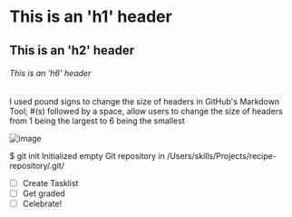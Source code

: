 # This is an 'h1' header

## This is an 'h2' header

###### This is an 'h6' header

I used pound signs to change the size of headers in GitHub's Markdown Tool;
#(s) followed by a space, allow users to change the size of headers from 1 being the largest to 6 being the smallest

![image](https://github.com/Exp-Communicate-Using-Markdown-Cohort-1/series-communicate-using-markdown-gtswizzle/assets/161493186/e8f686a3-8609-48c8-b53c-0a22914ab04b)

$ git init
Initialized empty Git repository in /Users/skills/Projects/recipe-repository/.git/

- [ ] Create Tasklist
- [ ] Get graded
- [ ] Celebrate!
